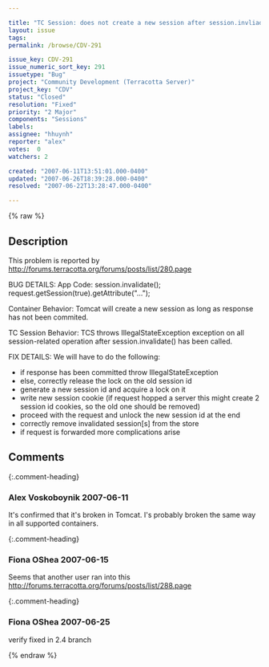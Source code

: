 ```yaml
---

title: "TC Session: does not create a new session after session.invliadate() has been called"
layout: issue
tags: 
permalink: /browse/CDV-291

issue_key: CDV-291
issue_numeric_sort_key: 291
issuetype: "Bug"
project: "Community Development (Terracotta Server)"
project_key: "CDV"
status: "Closed"
resolution: "Fixed"
priority: "2 Major"
components: "Sessions"
labels: 
assignee: "hhuynh"
reporter: "alex"
votes:  0
watchers: 2

created: "2007-06-11T13:51:01.000-0400"
updated: "2007-06-26T18:39:28.000-0400"
resolved: "2007-06-22T13:28:47.000-0400"

---
```




{% raw %}



## Description

<div markdown="1" class="description">

This problem is reported by http://forums.terracotta.org/forums/posts/list/280.page

BUG DETAILS:
App Code:
session.invalidate();
request.getSession(true).getAttribute("...");

Container Behavior:
Tomcat will create a new session as long as response has not been commited.

TC Session Behavior:
TCS throws IllegalStateException exception on all session-related operation after session.invalidate() has been called.


FIX DETAILS:
We will have to do the following:
- if response has been committed throw IllegalStateException
- else, correctly release the lock on the old session id
- generate a new session id and acquire a lock on it
- write new session cookie (if request hopped a server this might create 2 session id cookies, so the old one should be removed)
- proceed with the request and unlock the new session id at the end
- correctly remove invalidated session[s] from the store
- if request is forwarded more complications arise


</div>

## Comments


{:.comment-heading}
### **Alex Voskoboynik** <span class="date">2007-06-11</span>

<div markdown="1" class="comment">

It's confirmed that it's broken in Tomcat.
I's probably broken the same way in all supported containers.

</div>


{:.comment-heading}
### **Fiona OShea** <span class="date">2007-06-15</span>

<div markdown="1" class="comment">

Seems that another user ran into this
http://forums.terracotta.org/forums/posts/list/288.page

</div>


{:.comment-heading}
### **Fiona OShea** <span class="date">2007-06-25</span>

<div markdown="1" class="comment">

verify fixed in 2.4 branch

</div>



{% endraw %}
